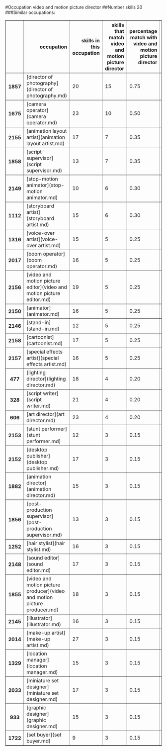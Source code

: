 #Occupation video and motion picture director
##Number skills 20
###Similar occupations:
<table border="1" class="dataframe">
  <thead>
    <tr style="text-align: right;">
      <th></th>
      <th>occupation</th>
      <th>skills in this occupation</th>
      <th>skills that match video and motion picture director</th>
      <th>percentage match with video and motion picture director</th>
      <th>skills not in video and motion picture director</th>
    </tr>
  </thead>
  <tbody>
    <tr>
      <th>1857</th>
      <td>[director of photography](director of photography.md)</td>
      <td>20</td>
      <td>15</td>
      <td>0.75</td>
      <td>5</td>
    </tr>
    <tr>
      <th>1675</th>
      <td>[camera operator](camera operator.md)</td>
      <td>23</td>
      <td>10</td>
      <td>0.50</td>
      <td>13</td>
    </tr>
    <tr>
      <th>2155</th>
      <td>[animation layout artist](animation layout artist.md)</td>
      <td>17</td>
      <td>7</td>
      <td>0.35</td>
      <td>10</td>
    </tr>
    <tr>
      <th>1858</th>
      <td>[script supervisor](script supervisor.md)</td>
      <td>13</td>
      <td>7</td>
      <td>0.35</td>
      <td>6</td>
    </tr>
    <tr>
      <th>2149</th>
      <td>[stop-motion animator](stop-motion animator.md)</td>
      <td>10</td>
      <td>6</td>
      <td>0.30</td>
      <td>4</td>
    </tr>
    <tr>
      <th>1112</th>
      <td>[storyboard artist](storyboard artist.md)</td>
      <td>15</td>
      <td>6</td>
      <td>0.30</td>
      <td>9</td>
    </tr>
    <tr>
      <th>1316</th>
      <td>[voice-over artist](voice-over artist.md)</td>
      <td>15</td>
      <td>5</td>
      <td>0.25</td>
      <td>10</td>
    </tr>
    <tr>
      <th>2017</th>
      <td>[boom operator](boom operator.md)</td>
      <td>16</td>
      <td>5</td>
      <td>0.25</td>
      <td>11</td>
    </tr>
    <tr>
      <th>2156</th>
      <td>[video and motion picture editor](video and motion picture editor.md)</td>
      <td>19</td>
      <td>5</td>
      <td>0.25</td>
      <td>14</td>
    </tr>
    <tr>
      <th>2150</th>
      <td>[animator](animator.md)</td>
      <td>16</td>
      <td>5</td>
      <td>0.25</td>
      <td>11</td>
    </tr>
    <tr>
      <th>2146</th>
      <td>[stand-in](stand-in.md)</td>
      <td>12</td>
      <td>5</td>
      <td>0.25</td>
      <td>7</td>
    </tr>
    <tr>
      <th>2158</th>
      <td>[cartoonist](cartoonist.md)</td>
      <td>17</td>
      <td>5</td>
      <td>0.25</td>
      <td>12</td>
    </tr>
    <tr>
      <th>2157</th>
      <td>[special effects artist](special effects artist.md)</td>
      <td>16</td>
      <td>5</td>
      <td>0.25</td>
      <td>11</td>
    </tr>
    <tr>
      <th>477</th>
      <td>[lighting director](lighting director.md)</td>
      <td>18</td>
      <td>4</td>
      <td>0.20</td>
      <td>14</td>
    </tr>
    <tr>
      <th>328</th>
      <td>[script writer](script writer.md)</td>
      <td>21</td>
      <td>4</td>
      <td>0.20</td>
      <td>17</td>
    </tr>
    <tr>
      <th>606</th>
      <td>[art director](art director.md)</td>
      <td>23</td>
      <td>4</td>
      <td>0.20</td>
      <td>19</td>
    </tr>
    <tr>
      <th>2153</th>
      <td>[stunt performer](stunt performer.md)</td>
      <td>12</td>
      <td>3</td>
      <td>0.15</td>
      <td>9</td>
    </tr>
    <tr>
      <th>2152</th>
      <td>[desktop publisher](desktop publisher.md)</td>
      <td>17</td>
      <td>3</td>
      <td>0.15</td>
      <td>14</td>
    </tr>
    <tr>
      <th>1882</th>
      <td>[animation director](animation director.md)</td>
      <td>15</td>
      <td>3</td>
      <td>0.15</td>
      <td>12</td>
    </tr>
    <tr>
      <th>1856</th>
      <td>[post-production supervisor](post-production supervisor.md)</td>
      <td>13</td>
      <td>3</td>
      <td>0.15</td>
      <td>10</td>
    </tr>
    <tr>
      <th>1252</th>
      <td>[hair stylist](hair stylist.md)</td>
      <td>16</td>
      <td>3</td>
      <td>0.15</td>
      <td>13</td>
    </tr>
    <tr>
      <th>2148</th>
      <td>[sound editor](sound editor.md)</td>
      <td>17</td>
      <td>3</td>
      <td>0.15</td>
      <td>14</td>
    </tr>
    <tr>
      <th>1855</th>
      <td>[video and motion picture producer](video and motion picture producer.md)</td>
      <td>18</td>
      <td>3</td>
      <td>0.15</td>
      <td>15</td>
    </tr>
    <tr>
      <th>2145</th>
      <td>[illustrator](illustrator.md)</td>
      <td>16</td>
      <td>3</td>
      <td>0.15</td>
      <td>13</td>
    </tr>
    <tr>
      <th>2014</th>
      <td>[make-up artist](make-up artist.md)</td>
      <td>27</td>
      <td>3</td>
      <td>0.15</td>
      <td>24</td>
    </tr>
    <tr>
      <th>1329</th>
      <td>[location manager](location manager.md)</td>
      <td>15</td>
      <td>3</td>
      <td>0.15</td>
      <td>12</td>
    </tr>
    <tr>
      <th>2033</th>
      <td>[miniature set designer](miniature set designer.md)</td>
      <td>17</td>
      <td>3</td>
      <td>0.15</td>
      <td>14</td>
    </tr>
    <tr>
      <th>933</th>
      <td>[graphic designer](graphic designer.md)</td>
      <td>15</td>
      <td>3</td>
      <td>0.15</td>
      <td>12</td>
    </tr>
    <tr>
      <th>1722</th>
      <td>[set buyer](set buyer.md)</td>
      <td>9</td>
      <td>3</td>
      <td>0.15</td>
      <td>6</td>
    </tr>
  </tbody>
</table>
